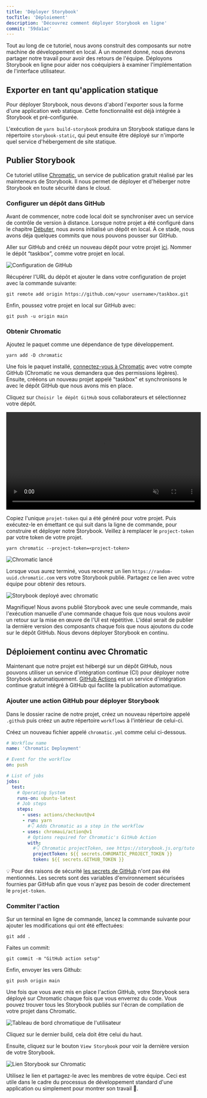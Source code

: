 ```yaml
---
title: 'Déployer Storybook'
tocTitle: 'Déploiement'
description: 'Découvrez comment déployer Storybook en ligne'
commit: '59da1ac'
---
```


Tout au long de ce tutoriel, nous avons construit des composants sur notre machine de développement en local. À un moment donné, nous devrons partager notre travail pour avoir des retours de l'équipe. Déployons Storybook en ligne pour aider nos coéquipiers à examiner l'implémentation de l'interface utilisateur.

## Exporter en tant qu'application statique

Pour déployer Storybook, nous devons d'abord l'exporter sous la forme d'une application web statique. Cette fonctionnalité est déjà intégrée à Storybook et pré-configurée.

L'exécution de `yarn build-storybook` produira un Storybook statique dans le répertoire `storybook-static`, qui peut ensuite être déployé sur n'importe quel service d'hébergement de site statique.

## Publier Storybook

Ce tutoriel utilise <a href="https://www.chromatic.com/?utm_source=storybook_website&utm_medium=link&utm_campaign=storybook">Chromatic</a>, un service de publication gratuit réalisé par les mainteneurs de Storybook. Il nous permet de déployer et d'héberger notre Storybook en toute sécurité dans le cloud.

### Configurer un dépôt dans GitHub

Avant de commencer, notre code local doit se synchroniser avec un service de contrôle de version à distance. Lorsque notre projet a été configuré dans le chapitre [Débuter](/intro-to-storybook/react/fr/get-started/), nous avons initialisé un dépôt en local. À ce stade, nous avons déja quelques commits que nous pouvons pousser sur GitHub.

Aller sur GitHub and crééz un nouveau dépôt pour votre projet [ici](https://github.com/new). Nommer le dépôt “taskbox”, comme votre projet en local.

![Configuration de GitHub](/intro-to-storybook/github-create-taskbox.png)

Récupérer l'URL du dépôt et ajouter le dans votre configuration de projet avec la commande suivante:

```shell
git remote add origin https://github.com/<your username>/taskbox.git
```

Enfin, poussez votre projet en local sur GitHub avec:

```shell
git push -u origin main
```

### Obtenir Chromatic

Ajoutez le paquet comme une dépendance de type développement.

```shell
yarn add -D chromatic
```

Une fois le paquet installé, [connectez-vous à Chromatic](https://www.chromatic.com/start/?utm_source=storybook_website&utm_medium=link&utm_campaign=storybook) avec votre compte GitHub (Chromatic ne vous demandera que des permissions légères). Ensuite, crééons un nouveau projet appelé "taskbox" et synchronisons le avec le dépôt GitHub que nous avons mis en place.

Cliquez sur `Choisir le dépôt GitHub` sous collaborateurs et sélectionnez votre dépôt.

<video autoPlay muted playsInline loop style="width:520px; margin: 0 auto;">
  <source
    src="/intro-to-storybook/chromatic-setup-learnstorybook.mp4"
    type="video/mp4"
  />
</video>

Copiez l'unique `projet-token` qui a été généré pour votre projet. Puis exécutez-le en émettant ce qui suit dans la ligne de commande, pour construire et déployer notre Storybook. Veillez à remplacer le `project-token` par votre token de votre projet.

```shell
yarn chromatic --project-token=<project-token>
```

![Chromatic lancé](/intro-to-storybook/chromatic-manual-storybook-console-log.png)

Lorsque vous aurez terminé, vous recevrez un lien `https://random-uuid.chromatic.com` vers votre Storybook publié. Partagez ce lien avec votre équipe pour obtenir des retours.

![Storybook deployé avec chromatic](/intro-to-storybook/chromatic-manual-storybook-deploy-6-4.png)

Magnifique! Nous avons publié Storybook avec une seule commande, mais l'exécution manuelle d'une commande chaque fois que nous voulons avoir un retour sur la mise en œuvre de l'UI est répétitive. L'idéal serait de publier la dernière version des composants chaque fois que nous ajoutons du code sur le dépôt GitHub. Nous devons déployer Storybook en continu.

## Déploiement continu avec Chromatic

Maintenant que notre projet est hébergé sur un dépôt GitHub, nous pouvons utiliser un service d'intégration continue (CI) pour déployer notre Storybook automatiquement. [GitHub Actions](https://github.com/features/actions) est un service d'intégration continue gratuit intégré à GitHub qui facilite la publication automatique.

### Ajouter une action GitHub pour déployer Storybook

Dans le dossier racine de notre projet, créez un nouveau répertoire appelé `.github` puis créez un autre répertoire `workflows` à l'intérieur de celui-ci.

Créez un nouveau fichier appelé `chromatic.yml` comme celui ci-dessous.

```yaml:title=.github/workflows/chromatic.yml
# Workflow name
name: 'Chromatic Deployment'

# Event for the workflow
on: push

# List of jobs
jobs:
  test:
    # Operating System
    runs-on: ubuntu-latest
    # Job steps
    steps:
      - uses: actions/checkout@v4
      - run: yarn
        #👇 Adds Chromatic as a step in the workflow
      - uses: chromaui/action@v1
        # Options required for Chromatic's GitHub Action
        with:
          #👇 Chromatic projectToken, see https://storybook.js.org/tutorials/intro-to-storybook/react/fr/deploy/ to obtain it
          projectToken: ${{ secrets.CHROMATIC_PROJECT_TOKEN }}
          token: ${{ secrets.GITHUB_TOKEN }}
```

<div class="aside"><p>💡 Pour des raisons de sécurité <a href="https://docs.github.com/fr/actions/security-guides/encrypted-secrets#creating-encrypted-secrets-for-a-repository">les secrets de GitHub</a> n'ont pas été mentionnés. Les secrets sont des variables d'environnement sécurisées fournies par GitHub afin que vous n'ayez pas besoin de coder directement le <code>projet-token</code>.</p></div>

### Commiter l'action

Sur un terminal en ligne de commande, lancez la commande suivante pour ajouter les modifications qui ont été effectuées:

```shell
git add .
```

Faites un commit:

```shell
git commit -m "GitHub action setup"
```

Enfin, envoyer les vers Github:

```shell
git push origin main
```

Une fois que vous avez mis en place l'action GitHub, votre Storybook sera déployé sur Chromatic chaque fois que vous enverrez du code. Vous pouvez trouver tous les Storybook publiés sur l'écran de compilation de votre projet dans Chromatic.

![Tableau de bord chromatique de l'utilisateur](/intro-to-storybook/chromatic-user-dashboard.png)

Cliquez sur le dernier build, cela doit être celui du haut.

Ensuite, cliquez sur le bouton `View Storybook` pour voir la dernière version de votre Storybook.

![Lien Storybook sur Chromatic](/intro-to-storybook/chromatic-build-storybook-link-6-4-optimized.png)

Utilisez le lien et partagez-le avec les membres de votre équipe. Ceci est utile dans le cadre du processus de développement standard d'une application ou simplement pour montrer son travail 💅.
